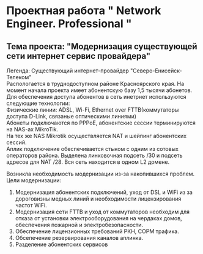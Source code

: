 # **Проектная работа " Network Engineer. Professional "**

## **Тема проекта: "Модернизация существующей сети интернет сервис провайдера"**

Легенда:
Существующий интернет-провайдер "Северо-Енисейск-Телеком"  
Распологается в труднодоступном районе Красноярского края. На момент начала проекта имеет абонентскую базу 1,5 тысячи абонетов.  
Для обеспечения доступа абонентов в сеть инетрнет используются следующие технологии:  
Физические линии: ADSL, Wi-Fi, Ethernet over FTTB(коммутаторы доступа D-Link, связаные оптическими линиями)  
Абонеты подключаются по PPPoE, абонентские сессии терминируются на NAS-ах MikroTik.  
На тех же NAS Mikrotik осуществляется NAT и шейпинг абонентских сессий.  
Аплик подключение обеспечивается стыком с одним из сотовых операторов района. Выделена линковочная подсеть /30 и подсеть адресов для NAT /28. 
Вся сеть находится в одном L2 домене. 

Возникла необходимость модернизации из-за накопившихся проблем.  
Цели модернизации:  

1. Модернизация абонентских подключений, уход от DSL и WiFi из за дороговизны медных линий и необходимости лицензирования частот WiFi.  
2. Модернизация сети FTTB и уход от коммутаторов необходим для отказа от установки электрооборудования на чердаках домов, обеспечения пожарной и электробезопасности.  
3. Обеспечение лицензионных требований РКН, СОРМ трафика.  
4. Обсепечение резервирования каналов аплинка.
5. Разделение абонентских сервисов  

